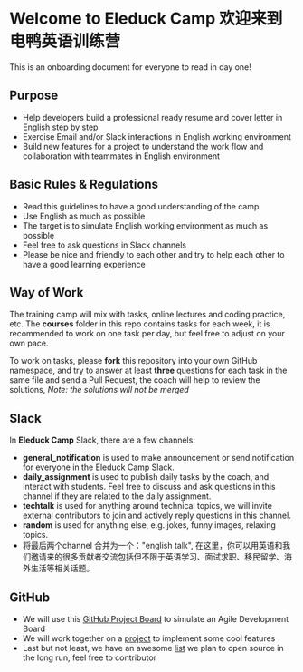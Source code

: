 # Welcome to Eleduck Camp 欢迎来到电鸭英语训练营

This is an onboarding document for everyone to read in day one!


## Purpose

- Help developers build a professional ready resume and cover letter in English step by step
- Exercise Email and/or Slack interactions in English working environment
- Build new features for a project to understand the work flow and collaboration with teammates in English environment


## Basic Rules & Regulations

- Read this guidelines to have a good understanding of the camp
- Use English as much as possible
- The target is to simulate English working environment as much as possible
- Feel free to ask questions in Slack channels
- Please be nice and friendly to each other and try to help each other to have a good learning experience


## Way of Work

The training camp will mix with tasks, online lectures and coding practice, etc. The **courses** folder in this repo contains tasks for each week, it is recommended to work on one task per day, but feel free to adjust on your own pace. 

To work on tasks, please **fork** this repository into your own GitHub namespace, and try to answer at least **three** questions for each task in the same file and send a Pull Request, the coach will help to review the solutions, *Note: the solutions will not be merged*



## Slack

In **Eleduck Camp** Slack, there are a few channels:

- **general_notification** is used to make announcement or send notification for everyone in the Eleduck Camp Slack.
- **daily_assignment** is used to publish daily tasks by the coach, and interact with students. Feel free to discuss and ask questions in this channel if they are related to the daily assignment.
- **techtalk** is used for anything around technical topics, we will invite external contributors to join and actively reply questions in this channel.
- **random** is used for anything else, e.g. jokes, funny images, relaxing topics.
- 将最后两个channel 合并为一个："english talk",    在这里，你可以用英语和我们邀请来的很多贡献者交流包括但不限于英语学习、面试求职、移民留学、海外生活等相关话题。


## GitHub

- We will use this [GitHub Project Board](https://github.com/eleduck/covid19/projects/1) to simulate an Agile Development Board
- We will work together on a [project](https://github.com/eleduck/covid19) to implement some cool features
- Last but not least, we have an awesome [list](https://github.com/eleduck/English4Developers) we plan to open source in the long run, feel free to contributor

